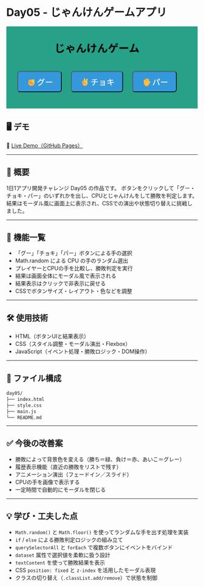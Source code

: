 # Day05 - じゃんけんゲームアプリ

![Day05 Screenshot](image.png)

## 🖥 デモ

🔗 [Live Demo（GitHub Pages）](https://rrr-bit00.github.io/100-days-app-challenge/day05/)

---

## 📌 概要

1日1アプリ開発チャレンジ Day05 の作品です。
ボタンをクリックして「グー・チョキ・パー」のいずれかを出し、CPUとじゃんけんをして勝敗を判定します。
結果はモーダル風に画面上に表示され、CSSでの演出や状態切り替えに挑戦しました。

---

## 🚀 機能一覧

- 「グー」「チョキ」「パー」ボタンによる手の選択
- Math.random による CPU の手のランダム選出
- プレイヤーとCPUの手を比較し、勝敗判定を実行
- 結果は画面全体にモーダル風で表示される
- 結果表示はクリックで非表示に戻せる
- CSSでボタンサイズ・レイアウト・色などを調整

---

## 🛠 使用技術

- HTML（ボタンUIと結果表示）
- CSS（スタイル調整・モーダル演出・Flexbox）
- JavaScript（イベント処理・勝敗ロジック・DOM操作）

---

## 📂 ファイル構成

```
day05/
├── index.html
├── style.css
├── main.js
└── README.md
```

---

## ✅ 今後の改善案

- 勝敗によって背景色を変える（勝ち＝緑、負け＝赤、あいこ＝グレー）
- 履歴表示機能（直近の勝敗をリストで残す）
- アニメーション演出（フェードイン／スライド）
- CPUの手を画像で表示する
- 一定時間で自動的にモーダルを閉じる

---

## 💡 学び・工夫した点

- `Math.random()` と `Math.floor()` を使ってランダムな手を出す処理を実装
- `if` / `else` による勝敗判定ロジックの組み立て
- `querySelectorAll` と `forEach` で複数ボタンにイベントをバインド
- `dataset` 属性で選択値を柔軟に扱う設計
- `textContent` を使って勝敗結果を表示
- CSS `position: fixed` と `z-index` を活用したモーダル表現
- クラスの切り替え（`.classList.add/remove`）で状態を制御
